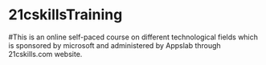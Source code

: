 # 21cskillsTraining

#This is an online self-paced course on different technological fields which is sponsored by microsoft and administered by Appslab through 21cskills.com website.
